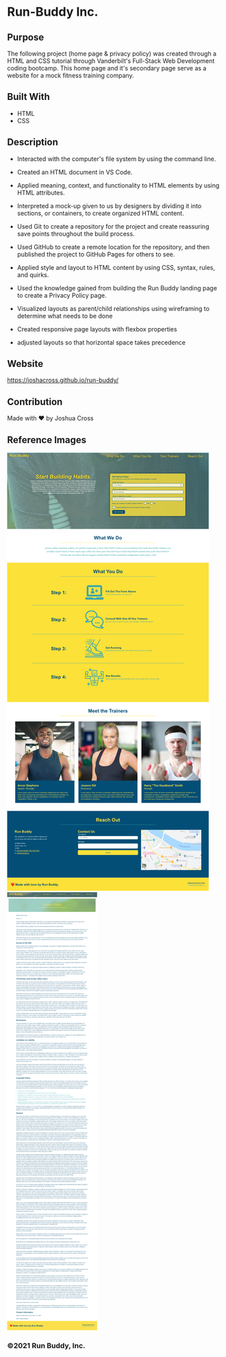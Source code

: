 # Run-Buddy Inc.

## Purpose
The following project (home page & privacy policy) was created through a HTML and CSS tutorial through Vanderbilt's Full-Stack Web Development coding bootcamp. This home page and it's secondary page serve as a website for a mock fitness training company.

## Built With
* HTML
* CSS

## Description
* Interacted with the computer's file system by using the command line.

* Created an HTML document in VS Code.

* Applied meaning, context, and functionality to HTML elements by using HTML attributes.

* Interpreted a mock-up given to us by designers by dividing it into sections, or containers, to create organized HTML content.

* Used Git to create a repository for the project and create reassuring save points throughout the build process.

* Used GitHub to create a remote location for the repository, and then published the project to GitHub Pages for others to see.

* Applied style and layout to HTML content by using CSS, syntax, rules, and quirks.

* Used the knowledge gained from building the Run Buddy landing page to create a Privacy Policy page.

* Visualized layouts as parent/child relationships using wireframing to determine what needs to be done

* Created responsive page layouts with flexbox properties

* adjusted layouts so that horizontal space takes precedence

## Website
https://joshacross.github.io/run-buddy/

## Contribution
Made with ❤️ by Joshua Cross

## Reference Images

<img src="./assets/images/landing-page-v2.0.0.png" />

<img src="./assets/images/privacy-v2.0.png" />

### ©️2021 Run Buddy, Inc.